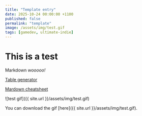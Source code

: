 ```yaml
---
title: "Template entry"
date: 2025-10-24 00:00:00 +1100
published: false
permalink: "template"
image: /assets/img/test.gif
tags: [gamedev, ultimate-indie]
---
```

# This is a test

Markdown _wooooo!_

[Table generator](https://www.tablesgenerator.com/markdown_tables)

[Mardown cheatsheet](https://www.codecademy.com/resources/docs/markdown/tables)

![test gif]({{ site.url }}/assets/img/test.gif)

You can download the gif [here]({{ site.url }}/assets/img/test.gif).
